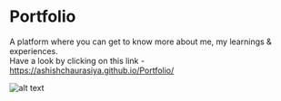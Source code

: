 # Portfolio

A platform where you can get to know more about me, my learnings & experiences. <br>
Have a look by clicking on this link - https://ashishchaurasiya.github.io/Portfolio/

![alt text](https://github.com/ashishchaurasiya/Portfolio/blob/main/img/Screenshot(678).png?raw=true)
